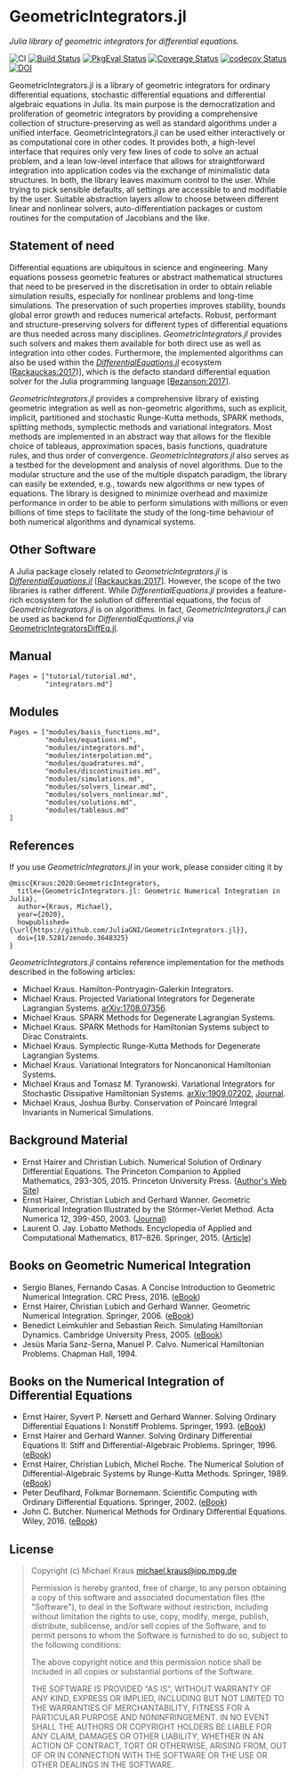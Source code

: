 
# GeometricIntegrators.jl

*Julia library of geometric integrators for differential equations.*

![CI](https://github.com/JuliaGNI/GeometricIntegrators.jl/workflows/CI/badge.svg)
[![Build Status](https://travis-ci.org/JuliaGNI/GeometricIntegrators.jl.svg?branch=master)](https://travis-ci.org/JuliaGNI/GeometricIntegrators.jl)
[![PkgEval Status](https://juliaci.github.io/NanosoldierReports/pkgeval_badges/G/GeometricIntegrators.svg)](https://juliaci.github.io/NanosoldierReports/pkgeval_badges/G/GeometricIntegrators.html)
[![Coverage Status](https://coveralls.io/repos/github/JuliaGNI/GeometricIntegrators.jl/badge.svg)](https://coveralls.io/github/JuliaGNI/GeometricIntegrators.jl)
[![codecov Status](https://codecov.io/gh/JuliaGNI/GeometricIntegrators.jl/branch/master/graph/badge.svg)](https://codecov.io/gh/JuliaGNI/GeometricIntegrators.jl)
[![DOI](https://zenodo.org/badge/doi/10.5281/zenodo.3648325.svg)](https://doi.org/10.5281/zenodo.3648325)


GeometricIntegrators.jl is a library of geometric integrators for ordinary differential equations, stochastic differential equations and differential algebraic equations in Julia.
Its main purpose is the democratization and proliferation of geometric integrators by providing a comprehensive collection of structure-preserving as well as standard algorithms under a unified interface. 
GeometricIntegrators.jl can be used either interactively or as computational core in other codes. It provides both, a high-level interface that requires only very few lines of code to solve an actual problem, and a lean low-level interface that allows for straightforward integration into application codes via the exchange of minimalistic data structures.
In both, the library leaves maximum control to the user. While trying to pick sensible defaults, all settings are accessible to and modifiable by the user. Suitable abstraction layers allow to choose between different linear and nonlinear solvers, auto-differentiation packages or custom routines for the computation of Jacobians and the like.


## Statement of need

Differential equations are ubiquitous in science and engineering. Many equations possess geometric features or abstract mathematical structures that need to be preserved in the discretisation in order to obtain reliable simulation results, especially for nonlinear problems and long-time simulations. The preservation of such properties improves stability, bounds global error growth and reduces numerical artefacts.
Robust, performant and structure-preserving solvers for different types of differential equations are thus needed across many disciplines. *GeometricIntegrators.jl* provides such solvers and makes them available for both direct use as well as integration into other codes. Furthermore, the implemented algorithms can also be used within the *[DifferentialEquations.jl](https://github.com/SciML/DifferentialEquations.jl)* ecosystem [[Rackauckas:2017](@cite))], which is the defacto standard differential equation solver for the Julia programming language [[Bezanson:2017](@cite)].

*GeometricIntegrators.jl* provides a comprehensive library of existing geometric integration as well as non-geometric algorithms, such as explicit, implicit, partitioned and stochastic Runge-Kutta methods, SPARK methods, splitting methods, symplectic methods and variational integrators. Most methods are implemented in an abstract way that allows for the flexible choice of tableaus, approximation spaces, basis functions, quadrature rules, and thus order of convergence.
*GeometricIntegrators.jl* also serves as a testbed for the development and analysis of novel algorithms. Due to the modular structure and the use of the multiple dispatch paradigm, the library can easily be extended, e.g., towards new algorithms or new types of equations. The library is designed to minimize overhead and maximize performance in order to be able to perform simulations with millions or even billions of time steps to facilitate the study of the long-time behaviour of both numerical algorithms and dynamical systems.


## Other Software

A Julia package closely related to *GeometricIntegrators.jl* is *[DifferentialEquations.jl](https://github.com/SciML/DifferentialEquations.jl)* [[Rackauckas:2017](@cite)]. However, the scope of the two libraries is rather different. While *DifferentialEquations.jl* provides a feature-rich ecosystem for the solution of differential equations, the focus of *GeometricIntegrators.jl* is on algorithms. In fact, *GeometricIntegrators.jl* can be used as backend for *DifferentialEquations.jl* via [GeometricIntegratorsDiffEq.jl](https://github.com/JuliaDiffEq/GeometricIntegratorsDiffEq.jl).


## Manual

```@contents
Pages = ["tutorial/tutorial.md",
         "integrators.md"]
```


## Modules

```@contents
Pages = ["modules/basis_functions.md",
         "modules/equations.md",
         "modules/integrators.md",
         "modules/interpolation.md",
         "modules/quadratures.md",
         "modules/discontinuities.md",
         "modules/simulations.md",
         "modules/solvers_linear.md",
         "modules/solvers_nonlinear.md",
         "modules/solutions.md",
         "modules/tableaus.md"
]
```


## References

If you use *GeometricIntegrators.jl* in your work, please consider citing it by

```
@misc{Kraus:2020:GeometricIntegrators,
  title={GeometricIntegrators.jl: Geometric Numerical Integration in Julia},
  author={Kraus, Michael},
  year={2020},
  howpublished={\url{https://github.com/JuliaGNI/GeometricIntegrators.jl}},
  doi={10.5281/zenodo.3648325}
}
```

*GeometricIntegrators.jl* contains reference implementation for the methods described in the following articles:

- Michael Kraus. Hamilton-Pontryagin-Galerkin Integrators.
- Michael Kraus. Projected Variational Integrators for Degenerate Lagrangian Systems. [arXiv:1708.07356](https://arxiv.org/abs/1708.07356).
- Michael Kraus. SPARK Methods for Degenerate Lagrangian Systems.
- Michael Kraus. SPARK Methods for Hamiltonian Systems subject to Dirac Constraints.
- Michael Kraus. Symplectic Runge-Kutta Methods for Degenerate Lagrangian Systems.
- Michael Kraus. Variational Integrators for Noncanonical Hamiltonian Systems.
- Michael Kraus and Tomasz M. Tyranowski. Variational Integrators for Stochastic Dissipative Hamiltonian Systems. [arXiv:1909.07202](https://arxiv.org/abs/1909.07202),
  [Journal](https://doi.org/10.1088/1742-6596/1391/1/012037).
- Michael Kraus, Joshua Burby. Conservation of Poincaré Integral Invariants in Numerical Simulations.


## Background Material

- Ernst Hairer and Christian Lubich. Numerical Solution of Ordinary Differential Equations. The Princeton Companion to Applied Mathematics, 293-305, 2015. Princeton University Press. ([Author's Web Site](https://na.uni-tuebingen.de/~lubich/pcam-ode.pdf))
- Ernst Hairer, Christian Lubich and Gerhard Wanner. Geometric Numerical Integration Illustrated by the Störmer–Verlet Method. Acta Numerica 12, 399-450, 2003. ([Journal](http://dx.doi.org/10.1017/S0962492902000144))
- Laurent O. Jay. Lobatto Methods. Encyclopedia of Applied and Computational Mathematics, 817–826. Springer, 2015. ([Article](http://dx.doi.org/10.1007/978-3-540-70529-1_123))


## Books on Geometric Numerical Integration

- Sergio Blanes, Fernando Casas. A Concise Introduction to Geometric Numerical Integration. CRC Press, 2016. ([eBook](http://dx.doi.org/10.1201/b21563))
- Ernst Hairer, Christian Lubich and Gerhard Wanner. Geometric Numerical Integration. Springer, 2006. ([eBook](http://link.springer.com/book/10.1007%2F3-540-30666-8))
- Benedict Leimkuhler and Sebastian Reich. Simulating Hamiltonian Dynamics. Cambridge University Press, 2005. ([eBook](http://ebooks.cambridge.org/ebook.jsf?bid=CBO9780511614118))
- Jesús Maria Sanz-Serna, Manuel P. Calvo. Numerical Hamiltonian Problems. Chapman Hall, 1994.


## Books on the Numerical Integration of Differential Equations

- Ernst Hairer, Syvert P. Nørsett and Gerhard Wanner. Solving Ordinary Differential Equations I: Nonstiff Problems. Springer, 1993. ([eBook](http://link.springer.com/book/10.1007%2F978-3-540-78862-1))
- Ernst Hairer and Gerhard Wanner. Solving Ordinary Differential Equations II: Stiff and Differential-Algebraic Problems. Springer, 1996. ([eBook](http://link.springer.com/book/10.1007%2F978-3-642-05221-7))
- Ernst Hairer, Christian Lubich, Michel Roche. The Numerical Solution of Differential-Algebraic Systems by Runge-Kutta Methods. Springer, 1989. ([eBook](https://link.springer.com/book/10.1007/BFb0093947))
- Peter Deuflhard, Folkmar Bornemann. Scientific Computing with Ordinary Differential Equations. Springer, 2002. ([eBook](http://link.springer.com/book/10.1007/978-0-387-21582-2))
- John C. Butcher. Numerical Methods for Ordinary Differential Equations. Wiley, 2016. ([eBook](http://onlinelibrary.wiley.com/book/10.1002/9781119121534))


## License

> Copyright (c) Michael Kraus <michael.kraus@ipp.mpg.de>
>
> Permission is hereby granted, free of charge, to any person obtaining a copy
> of this software and associated documentation files (the "Software"), to deal
> in the Software without restriction, including without limitation the rights
> to use, copy, modify, merge, publish, distribute, sublicense, and/or sell
> copies of the Software, and to permit persons to whom the Software is
> furnished to do so, subject to the following conditions:
>
> The above copyright notice and this permission notice shall be included in all
> copies or substantial portions of the Software.
>
> THE SOFTWARE IS PROVIDED "AS IS", WITHOUT WARRANTY OF ANY KIND, EXPRESS OR
> IMPLIED, INCLUDING BUT NOT LIMITED TO THE WARRANTIES OF MERCHANTABILITY,
> FITNESS FOR A PARTICULAR PURPOSE AND NONINFRINGEMENT. IN NO EVENT SHALL THE
> AUTHORS OR COPYRIGHT HOLDERS BE LIABLE FOR ANY CLAIM, DAMAGES OR OTHER
> LIABILITY, WHETHER IN AN ACTION OF CONTRACT, TORT OR OTHERWISE, ARISING FROM,
> OUT OF OR IN CONNECTION WITH THE SOFTWARE OR THE USE OR OTHER DEALINGS IN THE
> SOFTWARE.
